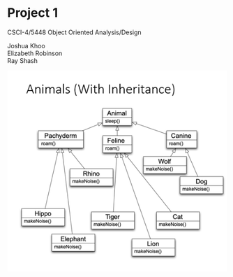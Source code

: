 # Project 1

CSCI-4/5448 Object Oriented Analysis/Design

Joshua Khoo  
Elizabeth Robinson  
Ray Shash

![Inheritance Graph](/Images/InheritanceGraph.png)
